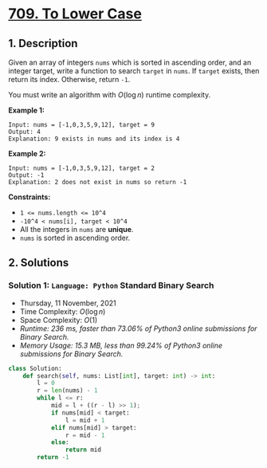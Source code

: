 # [709. To Lower Case](https://leetcode.com/problems/to-lower-case)

## 1. Description

Given an array of integers `nums` which is sorted in ascending order, and an integer target, write a function to search `target` in `nums`. If `target` exists, then return its index. Otherwise, return `-1`.

You must write an algorithm with $O(\log n)$ runtime complexity.

**Example 1:**

```
Input: nums = [-1,0,3,5,9,12], target = 9
Output: 4
Explanation: 9 exists in nums and its index is 4
```

**Example 2:**

```
Input: nums = [-1,0,3,5,9,12], target = 2
Output: -1
Explanation: 2 does not exist in nums so return -1
```

**Constraints:**

- `1 <= nums.length <= 10^4`
- `-10^4 < nums[i], target < 10^4`
- All the integers in `nums` are **unique**.
- `nums` is sorted in ascending order.

## 2. Solutions

### Solution 1: `Language: Python` Standard Binary Search

- Thursday, 11 November, 2021
- Time Complexity: $O(\log n)$
- Space Complexity: $O(1)$
- *Runtime: 236 ms, faster than 73.06% of Python3 online submissions for Binary Search.*
- *Memory Usage: 15.3 MB, less than 99.24% of Python3 online submissions for Binary Search.*

```python
class Solution:
    def search(self, nums: List[int], target: int) -> int:
        l = 0
        r = len(nums) - 1
        while l <= r:
            mid = l + ((r - l) >> 1);
            if nums[mid] < target:
                l = mid + 1
            elif nums[mid] > target:
                r = mid - 1
            else:
                return mid
        return -1
```
